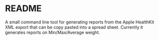 # README
A small command line tool for generating reports from the Apple HealthKit XML export that can be copy pasted into a spread sheet. Currently it generates reports on Min/Max/Average weight.
